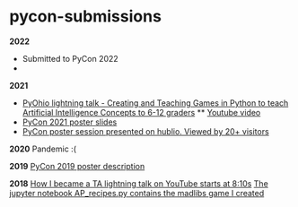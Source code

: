 # pycon-submissions
**2022**
* Submitted to PyCon 2022
* 

**2021**
* [PyOhio lightning talk - Creating and Teaching Games in Python to teach Artificial Intelligence Concepts to 6-12 graders](https://www.pyohio.org/2021/program/talks/creating-and-teaching-games-in-python-to-teach-artificial-intelligence-concepts)
** [Youtube video](https://youtu.be/eNaPGZX7Co0)
* [PyCon 2021 poster slides](https://docs.google.com/presentation/d/1AF_CIiptDZVgxBFFpeiFKewns0qONrA9U8IJmOjyMF4/edit?usp=sharing)
* [PyCon poster session presented on hublio. Viewed by 20+ visitors ](https://pyconus2021.hubilo.com/)

**2020**
Pandemic :(

**2019**
[PyCon 2019 poster description](https://us.pycon.org/2019/schedule/presentation/120/) 

**2018**
[How I became a TA lightning talk on YouTube starts at 8:10s](https://www.youtube.com/watch?v=fJj18KzomR0&t=822s) 
[The jupyter notebook AP_recipes.py contains the madlibs game I created](https://github.com/anaypant/anaypant.github.io/blob/master/pycon-submissions/jupyter-notebooks/AP_recipes.ipynb)

